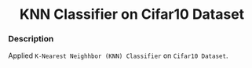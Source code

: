 <h1 align="center">KNN Classifier on Cifar10 Dataset</h1>

### Description
Applied `K-Nearest Neighhbor (KNN) Classifier` on `Cifar10 Dataset`.
